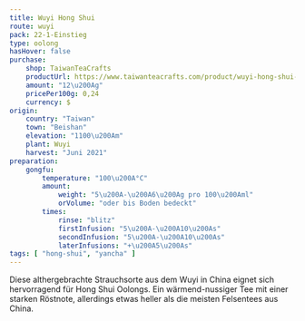 ```yaml
---
title: Wuyi Hong Shui
route: wuyi
pack: 22-1-Einstieg
type: oolong
hasHover: false
purchase:
    shop: TaiwanTeaCrafts
    productUrl: https://www.taiwanteacrafts.com/product/wuyi-hong-shui-high-mountain-oolong-tea
    amount: "12\u200Ag"
    pricePer100g: 0,24
    currency: $
origin:
    country: "Taiwan"
    town: "Beishan"
    elevation: "1100\u200Am"
    plant: Wuyi
    harvest: "Juni 2021"
preparation:
    gongfu:
        temperature: "100\u200A°C"
        amount:
            weight: "5\u200A-\u200A6\u200Ag pro 100\u200Aml"
            orVolume: "oder bis Boden bedeckt"
        times:
            rinse: "blitz"
            firstInfusion: "5\u200A-\u200A10\u200As"
            secondInfusion: "5\u200A-\u200A10\u200As"
            laterInfusions: "+\u200A5\u200As"
tags: [ "hong-shui", "yancha" ]
---
```

Diese althergebrachte Strauchsorte aus dem Wuyi in China eignet sich hervorragend für Hong Shui Oolongs. Ein wärmend-nussiger Tee mit einer starken Röstnote, allerdings etwas heller als die meisten Felsentees aus China.